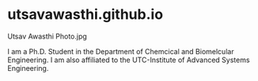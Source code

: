 # utsavawasthi.github.io
Utsav Awasthi
Photo.jpg

I am a Ph.D. Student in the Department of Chemcical and Biomelcular Engineering. I am also affiliated to the UTC-Institute of Advanced Systems Engineering.
